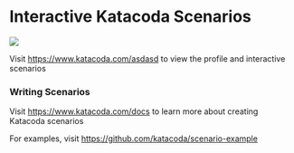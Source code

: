 # Interactive Katacoda Scenarios

[![](http://shields.katacoda.com/katacoda/asdasd/count.svg)](https://www.katacoda.com/asdasd "Get your profile on Katacoda.com")

Visit https://www.katacoda.com/asdasd to view the profile and interactive scenarios

### Writing Scenarios
Visit https://www.katacoda.com/docs to learn more about creating Katacoda scenarios

For examples, visit https://github.com/katacoda/scenario-example
